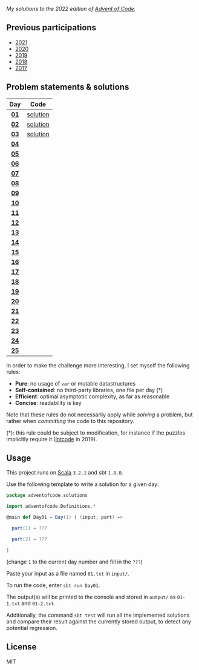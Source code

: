 _My solutions to the 2022 edition of [Advent of Code](https://adventofcode.com/2022)._

## Previous participations

* [2021](https://github.com/FlorianCassayre/AdventOfCode-2021)
* [2020](https://github.com/FlorianCassayre/AdventOfCode-2020)
* [2019](https://github.com/FlorianCassayre/AdventOfCode-2019)
* [2018](https://github.com/FlorianCassayre/AdventOfCode-2018)
* [2017](https://github.com/FlorianCassayre/AdventOfCode-2017)

## Problem statements & solutions

<div align="center">

  | Day | Code |
  |:---:|:---:|
  | **[01](https://adventofcode.com/2022/day/1)** | [solution](src/main/scala/adventofcode/solutions/Day01.scala) |
  | **[02](https://adventofcode.com/2022/day/2)** | [solution](src/main/scala/adventofcode/solutions/Day02.scala) |
  | **[03](https://adventofcode.com/2022/day/3)** | [solution](src/main/scala/adventofcode/solutions/Day03.scala) |
  | **[04](https://adventofcode.com/2022/day/4)** | [](src/main/scala/adventofcode/solutions/Day04.scala) |
  | **[05](https://adventofcode.com/2022/day/5)** | [](src/main/scala/adventofcode/solutions/Day05.scala) |
  | **[06](https://adventofcode.com/2022/day/6)** | [](src/main/scala/adventofcode/solutions/Day06.scala) |
  | **[07](https://adventofcode.com/2022/day/7)** | [](src/main/scala/adventofcode/solutions/Day07.scala) |
  | **[08](https://adventofcode.com/2022/day/8)** | [](src/main/scala/adventofcode/solutions/Day08.scala) |
  | **[09](https://adventofcode.com/2022/day/9)** | [](src/main/scala/adventofcode/solutions/Day09.scala) |
  | **[10](https://adventofcode.com/2022/day/10)** | [](src/main/scala/adventofcode/solutions/Day10.scala) |
  | **[11](https://adventofcode.com/2022/day/11)** | [](src/main/scala/adventofcode/solutions/Day11.scala) |
  | **[12](https://adventofcode.com/2022/day/12)** | [](src/main/scala/adventofcode/solutions/Day12.scala) |
  | **[13](https://adventofcode.com/2022/day/13)** | [](src/main/scala/adventofcode/solutions/Day13.scala) |
  | **[14](https://adventofcode.com/2022/day/14)** | [](src/main/scala/adventofcode/solutions/Day14.scala) |
  | **[15](https://adventofcode.com/2022/day/15)** | [](src/main/scala/adventofcode/solutions/Day15.scala) |
  | **[16](https://adventofcode.com/2022/day/16)** | [](src/main/scala/adventofcode/solutions/Day16.scala) |
  | **[17](https://adventofcode.com/2022/day/17)** | [](src/main/scala/adventofcode/solutions/Day17.scala) |
  | **[18](https://adventofcode.com/2022/day/18)** | [](src/main/scala/adventofcode/solutions/Day18.scala) |
  | **[19](https://adventofcode.com/2022/day/19)** | [](src/main/scala/adventofcode/solutions/Day19.scala) |
  | **[20](https://adventofcode.com/2022/day/20)** | [](src/main/scala/adventofcode/solutions/Day20.scala) |
  | **[21](https://adventofcode.com/2022/day/21)** | [](src/main/scala/adventofcode/solutions/Day21.scala) |
  | **[22](https://adventofcode.com/2022/day/22)** | [](src/main/scala/adventofcode/solutions/Day22.scala) |
  | **[23](https://adventofcode.com/2022/day/23)** | [](src/main/scala/adventofcode/solutions/Day23.scala) |
  | **[24](https://adventofcode.com/2022/day/24)** | [](src/main/scala/adventofcode/solutions/Day24.scala) |
  | **[25](https://adventofcode.com/2022/day/25)** | [](src/main/scala/adventofcode/solutions/Day25.scala) |

</div>

In order to make the challenge more interesting, I set myself the following rules:

* **Pure**: no usage of `var` or mutable datastructures
* **Self-contained**: no third-party libraries, one file per day (*)
* **Efficient**: optimal asymptotic complexity, as far as reasonable
* **Concise**: readability is key

Note that these rules do not necessarily apply while _solving_ a problem, but rather when _committing_ the code to this repository.

(*): this rule could be subject to modification, for instance if the puzzles implicitly require it ([Intcode](https://adventofcode.com/2019/day/9) in 2019).

## Usage

This project runs on [Scala](https://scala-lang.org) `3.2.1` and sbt `1.8.0`.

Use the following template to write a solution for a given day:

```Scala
package adventofcode.solutions

import adventofcode.Definitions.*

@main def Day01 = Day(1) { (input, part) =>

  part(1) = ???

  part(2) = ???

}
```
(change `1` to the current day number and fill in the `???`)

Paste your input as a file named `01.txt` in `input/`.

To run the code, enter `sbt run Day01`.

The output(s) will be printed to the console and stored in `output/` as `01-1.txt` and `01-2.txt`.

Additionally, the command `sbt test` will run all the implemented solutions and compare their result against the currently stored output, to detect any potential regression.

## License

MIT
